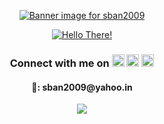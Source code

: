 <p align="center">
    <a href="https://youtu.be/dQw4w9WgXcQ"><img src="https://user-images.githubusercontent.com/36163778/177418440-a0eb2e1c-2db5-42f5-9414-bab956ccf11f.jpg" alt="Banner image for sban2009">
    </a>
</p>
<p align="center">
    <a href="https://youtu.be/X00djifIj9s?t=1"><img src="https://user-images.githubusercontent.com/36163778/123553229-984abb00-d797-11eb-98b4-caf93bcbf7df.gif" alt="Hello There!">
    </a>
</p>
<h3 align="center"> Connect with me on <a href="https://www.linkedin.com/in/sban2009/"><img src="https://user-images.githubusercontent.com/36163778/123553590-b1546b80-d799-11eb-8f21-59353c9e2e5a.png" alt="LinkedIn Logo" height="20"></a> <a href="https://www.facebook.com/sban2009/"><img src="https://user-images.githubusercontent.com/36163778/123553708-8ae30000-d79a-11eb-8ab1-0b2965f06c03.png" alt="Facebook Logo" height="20"></a> <a href="https://www.instagram.com/sban2009/"><img src="https://user-images.githubusercontent.com/36163778/123553792-e7461f80-d79a-11eb-922c-4241497d912e.png" alt="Instagram Logo" height="20"></a></h3>
<h4 align="center"> 📧: sban2009@yahoo.in </h4>
<!--
  - 🔭 I’m currently working on ...
  - 🌱 I’m currently learning ...
  - 👯 I’m looking to collaborate on ...
  - 🤔 I’m looking for help with ...
  - 💬 Ask me about ...
  - 📫 How to reach me: ...
  - 😄 Pronouns: ...
  - ⚡ Fun fact: ...
  -->
<p align="center">
    <a href="https://github.com/sban2009">
        <img src="https://github-readme-stats.vercel.app/api/top-langs/?username=sban2009&layout=compact&hide=Jupyter%20%Notebook&langs_count=10&theme=dark">
</p>
